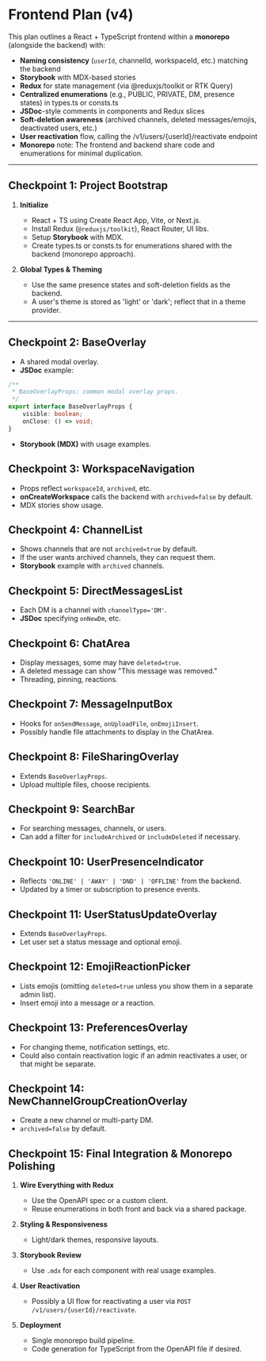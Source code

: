 # Frontend Plan (v4)

This plan outlines a React + TypeScript frontend within a **monorepo** (alongside the backend) with:
- **Naming consistency** (`userId`, channelId, workspaceId, etc.) matching the backend
- **Storybook** with MDX-based stories
- **Redux** for state management (via @reduxjs/toolkit or RTK Query)
- **Centralized enumerations** (e.g., PUBLIC, PRIVATE, DM, presence states) in types.ts or consts.ts
- **JSDoc**-style comments in components and Redux slices
- **Soft-deletion awareness** (archived channels, deleted messages/emojis, deactivated users, etc.)
- **User reactivation** flow, calling the /v1/users/{userId}/reactivate endpoint
- **Monorepo** note: The frontend and backend share code and enumerations for minimal duplication.

---

## Checkpoint 1: Project Bootstrap

1. **Initialize**
   - React + TS using Create React App, Vite, or Next.js.
   - Install Redux (`@reduxjs/toolkit`), React Router, UI libs.
   - Setup **Storybook** with MDX.
   - Create types.ts or consts.ts for enumerations shared with the backend (monorepo approach).

2. **Global Types & Theming**
   - Use the same presence states and soft-deletion fields as the backend.
   - A user's theme is stored as 'light' or 'dark'; reflect that in a theme provider.

---

## Checkpoint 2: BaseOverlay
- A shared modal overlay.
- **JSDoc** example:
```ts
/** 
 * BaseOverlayProps: common modal overlay props.
 */
export interface BaseOverlayProps {
    visible: boolean;
    onClose: () => void;
}
```
- **Storybook (MDX)** with usage examples.

## Checkpoint 3: WorkspaceNavigation
- Props reflect `workspaceId`, `archived`, etc.
- **onCreateWorkspace** calls the backend with `archived=false` by default.
- MDX stories show usage.

## Checkpoint 4: ChannelList
- Shows channels that are not `archived=true` by default.
- If the user wants archived channels, they can request them.
- **Storybook** example with `archived` channels.

## Checkpoint 5: DirectMessagesList
- Each DM is a channel with `channelType='DM'`.
- **JSDoc** specifying `onNewDm`, etc.

## Checkpoint 6: ChatArea
- Display messages, some may have `deleted=true`.
- A deleted message can show "This message was removed."
- Threading, pinning, reactions.

## Checkpoint 7: MessageInputBox
- Hooks for `onSendMessage`, `onUploadFile`, `onEmojiInsert`.
- Possibly handle file attachments to display in the ChatArea.

## Checkpoint 8: FileSharingOverlay
- Extends `BaseOverlayProps`.
- Upload multiple files, choose recipients.

## Checkpoint 9: SearchBar
- For searching messages, channels, or users.
- Can add a filter for `includeArchived` or `includeDeleted` if necessary.

## Checkpoint 10: UserPresenceIndicator
- Reflects `'ONLINE' | 'AWAY' | 'DND' | 'OFFLINE'` from the backend.
- Updated by a timer or subscription to presence events.

## Checkpoint 11: UserStatusUpdateOverlay
- Extends `BaseOverlayProps`.
- Let user set a status message and optional emoji.

## Checkpoint 12: EmojiReactionPicker
- Lists emojis (omitting `deleted=true` unless you show them in a separate admin list).
- Insert emoji into a message or a reaction.

## Checkpoint 13: PreferencesOverlay
- For changing theme, notification settings, etc.
- Could also contain reactivation logic if an admin reactivates a user, or that might be separate.

## Checkpoint 14: NewChannelGroupCreationOverlay
- Create a new channel or multi-party DM.
- `archived=false` by default.

## Checkpoint 15: Final Integration & Monorepo Polishing

1. **Wire Everything with Redux**
   - Use the OpenAPI spec or a custom client.
   - Reuse enumerations in both front and back via a shared package.

2. **Styling & Responsiveness**
   - Light/dark themes, responsive layouts.

3. **Storybook Review**
   - Use `.mdx` for each component with real usage examples.

4. **User Reactivation**
   - Possibly a UI flow for reactivating a user via `POST /v1/users/{userId}/reactivate`.

5. **Deployment**
   - Single monorepo build pipeline.
   - Code generation for TypeScript from the OpenAPI file if desired.